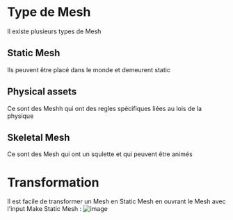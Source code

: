 # Type de Mesh

Il existe plusieurs types de Mesh

## Static Mesh
Ils peuvent être placé dans le monde et demeurent static

## Physical assets
Ce sont des Meshh qui ont des regles spécifiques liées au lois de la physique

## Skeletal Mesh
Ce sont des Mesh qui ont un squlette et qui peuvent être animés

# Transformation

Il est facile de transformer un Mesh en Static Mesh en ouvrant le Mesh avec l'input Make Static Mesh :
![image](https://user-images.githubusercontent.com/58773222/189112687-fff27902-3159-4a3c-b101-790b806a6bee.png)
